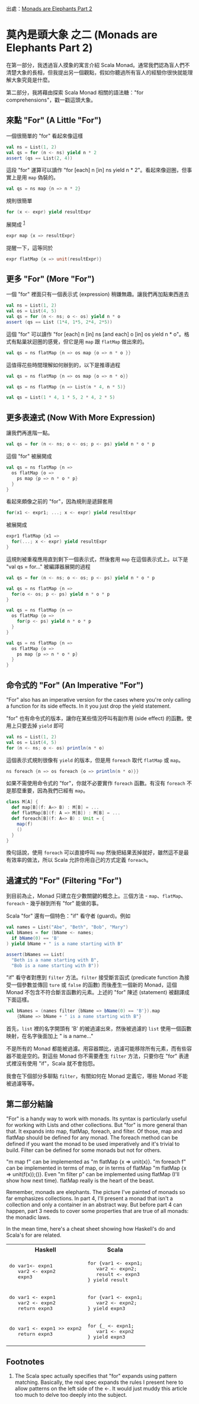 出處：[Monads are Elephants Part 2](http://james-iry.blogspot.tw/2007/10/monads-are-elephants-part-2.html)

# 莫內是頭大象 之二 (Monads are Elephants Part 2)

在第一部分，我透過盲人摸象的寓言介紹 Scala Monad。通常我們認為盲人們不清楚大象的長相，但我提出另一個觀點，假如你聽過所有盲人的經驗你很快就能理解大象究竟是什麼。

第二部分，我將藉由探索 Scala Monad 相關的語法糖："for comprehensions"，戳一戳這頭大象。

## 來點 "For" (A Little "For")

一個很簡單的 "for" 看起來像這樣

```scala
val ns = List(1, 2)
val qs = for (n <- ns) yield n * 2
assert (qs == List(2, 4))
```

這段 "for" 運算可以讀作 "for [each] n [in] ns yield n * 2"。看起來像迴圈，但事實上是用 `map` 偽裝的。

```scala
val qs = ns map {n => n * 2}
```

規則很簡單

```scala
for (x <- expr) yield resultExpr
```

展開成 <sup>[1](#footnote1)</sup>

```scala
expr map {x => resultExpr}
```

提醒一下，這等同於

```scala
expr flatMap {x => unit(resultExpr)}
```

## 更多 "For" (More "For")

一個 "for" 裡面只有一個表示式 (expression) 稍嫌無趣。讓我們再加點東西進去

```scala
val ns = List(1, 2)
val os = List(4, 5)
val qs = for (n <- ns; o <- os) yield n * o
assert (qs == List (1*4, 1*5, 2*4, 2*5))
```

這個 "for" 可以讀作 "for [each] n [in] ns [and each] o [in] os yield n * o"。格式有點巢狀迴圈的感覺，但它是用 `map` 跟 `flatMap` 做出來的。

```scala
val qs = ns flatMap {n => os map {o => n * o }}
```

這值得花些時間理解如何辦到的，以下是推導過程

```scala
val qs = ns flatMap {n => os map {o => n * o}}
```
```scala
val qs = ns flatMap {n => List(n * 4, n * 5)}
```
```scala
val qs = List(1 * 4, 1 * 5, 2 * 4, 2 * 5)
```

## 更多表達式 (Now With More Expression)

讓我們再進階一點。

```scala
val qs = for (n <- ns; o <- os; p <- ps) yield n * o * p
```

這個 "for" 被展開成

```scala
val qs = ns flatMap {n =>
  os flatMap {o =>
    ps map {p => n * o * p}
  }
}
```

看起來頗像之前的 "for"，因為規則是遞歸套用

```scala
for(x1 <- expr1; ...; x <- expr) yield resultExpr
```

被展開成

```scala
expr1 flatMap {x1 =>
  for(...; x <- expr) yield resultExpr
}
```

這規則被重複應用直到剩下一個表示式，然後套用 `map` 在這個表示式上。以下是 "val qs = for..." 被編譯器展開的過程

```scala
val qs = for (n <- ns; o <- os; p <- ps) yield n * o * p
```
```scala
val qs = ns flatMap {n => 
  for(o <- os; p <- ps) yield n * o * p
}
```
```scala
val qs = ns flatMap {n =>
  os flatMap {o => 
    for(p <- ps) yield n * o * p
  }
}
```
```scala
val qs = ns flatMap {n =>
  os flatMap {o =>
    ps map {p => n * o * p}
  }
}
```

## 命令式的 "For" (An Imperative "For")

"For" also has an imperative version for the cases where you're only calling a function for its side effects. In it you just drop the yield statement.

"for" 也有命令式的版本，讓你在某些情況呼叫有副作用 (side effect) 的函數。使用上只要去掉 `yield` 即可

```scala
val ns = List(1, 2)
val os = List(4, 5)
for (n <- ns; o <- os) println(n * o)
```

這個表示式規則很像有 `yield` 的版本，但是用 `foreach` 取代 `flatMap` 或 `map`。

```scala
ns foreach {n => os foreach {o => println(n * o)}}  
```

如果不需使用命令式的 "for"，你就不必要實作 `foreach` 函數。有沒有 `foreach` 不是那麼重要，因為我們已經有 `map`。

```scala
class M[A] {
  def map[B](f: A=> B) : M[B] = ...
  def flatMap[B](f: A => M[B]) : M[B] = ...
  def foreach[B](f: A=> B) : Unit = {
    map(f)
    ()
  }
}
```

換句話說，使用 `foreach` 可以直接呼叫 `map` 然後把結果丟掉就好，雖然這不是最有效率的做法，所以 Scala 允許你用自己的方式定義 `foreach`。

## 過濾式的 "For" (Filtering "For")

到目前為止，Monad 只建立在少數關鍵的概念上。三個方法 - `map`、`flatMap`、`foreach` - 幾乎辦到所有 "for" 能做的事。

Scala "for" 還有一個特色："if" 看守者 (guard)。例如

```scala
val names = List("Abe", "Beth", "Bob", "Mary")
val bNames = for (bName <- names;
  if bName(0) == 'B'
) yield bName + " is a name starting with B"

assert(bNames == List(
  "Beth is a name starting with B",
  "Bob is a name starting with B"))
```

"if" 看守者對應到 `filter` 方法。`filter` 接受斷言函式 (predicate function 為接受一個參數並傳回 `ture` 或 `false` 的函數) 而後產生一個新的 Monad，這個 Monad 不包含不符合斷言函數的元素。上述的 "for" 陳述 (statement) 被翻譯成下面這樣。

```scala
val bNames = (names filter {bName => bName(0) == 'B'}).map
    {bName => bName + " is a name starting with B"}
```

首先，`list` 裡的名字開頭有 'B' 的被過濾出來，然後被過濾的 `list` 使用一個函數映射，在名字後面加上 " is a name..."

不是所有的 Monad 都能被過濾。用容器類比，過濾可能移除所有元素，而有些容器不能是空的。對這些 Monad 你不需要產生 `filter` 方法，只要你在 "for" 表達式裡沒有使用 "if"，Scala 就不會抱怨。

我會在下個部分多聊點 `filter`，有關如何在 Monad 定義它，哪些 Monad 不能被過濾等等。

## 第二部分結論

"For" is a handy way to work with monads. Its syntax is particularly useful for working with Lists and other collections. But "for" is more general than that. It expands into map, flatMap, foreach, and filter. Of those, map and flatMap should be defined for any monad. The foreach method can be defined if you want the monad to be used imperatively and it's trivial to build. Filter can be defined for some monads but not for others.

"m map f" can be implemented as "m flatMap {x => unit(x)}. "m foreach f" can be implemented in terms of map, or in terms of flatMap "m flatMap {x => unit(f(x));()}. Even "m filter p" can be implemented using flatMap (I'll show how next time). flatMap really is the heart of the beast.

Remember, monads are elephants. The picture I've painted of monads so far emphasizes collections. In part 4, I'll present a monad that isn't a collection and only a container in an abstract way. But before part 4 can happen, part 3 needs to cover some properties that are true of all monads: the monadic laws.

In the mean time, here's a cheat sheet showing how Haskell's do and Scala's for are related.

<table>
  <tr>
    <th>Haskell</th>
    <th>Scala</th>
  </tr>
  <tr>
    <td><pre>do var1<- expn1
   var2 <- expn2
   expn3</pre></td>
    <td><pre>for {var1 <- expn1;
   var2 <- expn2;
   result <- expn3
} yield result</pre></td>
  </tr>
  <tr>
    <td><pre>do var1 <- expn1
   var2 <- expn2
   return expn3</pre></td>
    <td><pre>for {var1 <- expn1;
   var2 <- expn2;
} yield expn3</pre></td>
  </tr>
    <td><pre>do var1 <- expn1 >> expn2
   return expn3</pre></td>
    <td><pre>for {_ <- expn1;
   var1 <- expn2
} yield expn3</pre></td>
  <tr>
  </tr> 
</table>

## Footnotes

1. <a name="footnote1"></a>The Scala spec actually specifies that "for" expands using pattern matching. Basically, the real spec expands the rules I present here to allow patterns on the left side of the <-. It would just muddy this article too much to delve too deeply into the subject.
